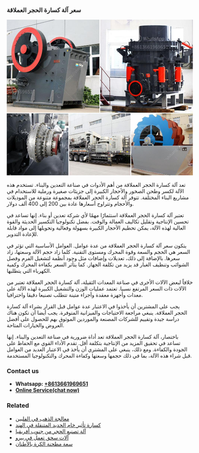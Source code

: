 <h3>سعر آلة كسارة الحجر العملاقة</h3><img src='1701850970.jpg' alt=''><p>تعد آلة كسارة الحجر العملاقة من أهم الأدوات في صناعة التعدين والبناء. تستخدم هذه الآلة لكسر وطحن الصخور والأحجار الكبيرة إلى جزيئات صغيرة ورملية للاستخدام في مشاريع البناء المختلفة. تتوفر آلة كسارة الحجر العملاقة بمجموعة متنوعة من الموديلات والأحجام وتتراوح أسعارها عادة بين 200 إلى 400 ألف دولار.</p><p>تعتبر آلة كسارة الحجر العملاقة استثمارًا مهمًا لأي شركة تعدين أو بناء. إنها تساعد في تحسين الإنتاجية وتقليل تكاليف العمالة والوقت. بفضل تكنولوجيا التكسير الحديثة والقوة العالية لهذه الآلة، يمكن تحطيم الأحجار الكبيرة بسهولة وفعالية وتحويلها إلى مواد قابلة للإعادة التدوير.</p><p>يتكون سعر آلة كسارة الحجر العملاقة من عدة عوامل. العوامل الأساسية التي تؤثر في السعر هي الحجم والسعة وقوة المحرك ومستوى التقنية. كلما زاد حجم الآلة وسعتها، زاد سعرها. بالإضافة إلى ذلك، تعديلات وإضافات مثل وجود أنظمة لتشغيل الفرم وفصل الشوائب وتنظيف الغبار قد يزيد من تكلفة الجهاز. كما يتأثر السعر بكفاءة المحرك وكمية الكهرباء التي يتطلبها.</p><p>خلافاً لبعض الآلات الأخرى في صناعة المعدات الثقيلة، آلة كسارة الحجر العملاقة تعتبر من الآلات ذات السعر المرتفع نسبيا. تعتمد عمليات الوزن والتشغيل الكبيرة لهذه الآلة على معدات وأجهزة معقدة وأجزاء متينة تتطلب تصنيعا دقيقا واحترافيا.</p><p>يجب على المشترين أن يأخذوا في الاعتبار عدة عوامل قبل القرار بشراء آلة كسارة الحجر العملاقة. ينبغي مراجعة الاحتياجات والميزانية المتوفرة. يجب أيضا أن تكون هناك دراسة جيدة وتقييم للشركات المصنعة والموردين الموثوق بهم للحصول على أفضل العروض والخيارات المتاحة.</p><p>باختصار، آلة كسارة الحجر العملاقة تعد أداة ضرورية في صناعة التعدين والبناء. إنها تساعد في تحقيق المزيد من الإنتاجية بتكلفة أقل. تقدم الأداء القوي مع الحفاظ على الجودة والكفاءة. ومع ذلك، ينبغي على المشتري أن يأخذ في الاعتبار العديد من العوامل قبل شراء هذه الآلة، بما في ذلك حجمها وسعتها وكفاءة المحرك والتكنولوجيا المستخدمة.</p><h3>Contact us</h3><ul><li><strong>Whatsapp:&nbsp;<a href="https://wa.me/8613661969651">+8613661969651</a></strong></li><li><a href="https://swt.shibang-china.com/?git&amp;zhl&amp;سعر آلة كسارة الحجر العملاقة"><strong>Online Service(chat now)</strong></a></li></ul><h3>Related</h3><ul><li><a href='معالجة الذهب في الفلبين.md'>معالجة الذهب في الفلبين</a></li><li><a href='كسارة تأثير خام الحديد المتنقلة في الهند.md'>كسارة تأثير خام الحديد المتنقلة في الهند</a></li><li><a href='آلة تصنيع الحجر من جنوب أفريقيا.md'>آلة تصنيع الحجر من جنوب أفريقيا</a></li><li><a href='آلات سحق تعمل في بيرو.md'>آلات سحق تعمل في بيرو</a></li><li><a href='سعة مطحنة الكرة بالأطنان.md'>سعة مطحنة الكرة بالأطنان</a></li></ul>
